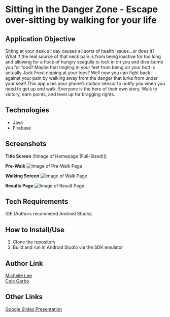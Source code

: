 # Sitting in the Danger Zone - Escape over-sitting by walking for your life

## Application Objective  
Sitting at your desk all day causes all sorts of health issues...or does it? What if the real source of that neck pain is from being inactive for too long and allowing for a flock of hungry seagulls to lock in on you and dive-bomb you for food? Maybe that tingling in your feet from being on your butt is actually Jack Frost nipping at your toes? Well now you can fight back against your pain by walking away from the danger that lurks from under your seat! This app uses your phone’s motion sensor to notify you when you need to get up and walk. Everyone is the hero of their own story. Walk to victory, earn points, and level up for bragging rights.

## Technologies  
+ Java
+ Firebase

## Screenshots

**Title Screen** 
![Image of Homepage (Full-Sized)])

**Pre-Walk**
![Image of Pre-Walk Page]()

**Walking Screen**
![Image of Walk Page]()

**Results Page**
![Image of Result Page]()

## Tech Requirements
IDE (Authors recommend Android Studio)

## How to Install/Use
1. Clone the repository
2. Build and run in Android Studio via the SDK emulator

## Author Link
[Michelle Lee](https://michelledlee.github.io/)  
[Cole Garbo](https://coleig.github.io/)

## Other Links
[Google Slides Presentation](https://docs.google.com/presentation/d/1OvAA9QuwPLLZ4Z4DDvwiaT5N0i5y75vjSroeDeJSFhA/edit?usp=sharing)
